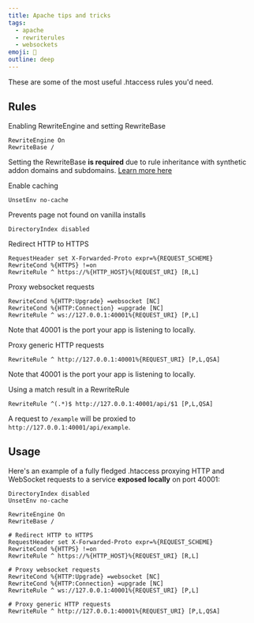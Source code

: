 ```yaml
---
title: Apache tips and tricks
tags:
  - apache
  - rewriterules
  - websockets
emoji: 🦅
outline: deep
---
```


These are some of the most useful .htaccess rules you'd need.

## Rules

Enabling RewriteEngine and setting RewriteBase
```
RewriteEngine On
RewriteBase /
```

<Warning>

Setting the RewriteBase **is required** due to rule inheritance with synthetic addon domains and subdomains. [Learn more here](https://github.com/apisnetworks/httpd-apache/blob/master/SOURCES/httpd-apnscp-rewrite-map.conf)

</Warning>

Enable caching
```
UnsetEnv no-cache
```

Prevents page not found on vanilla installs
```
DirectoryIndex disabled
```

Redirect HTTP to HTTPS
```
RequestHeader set X-Forwarded-Proto expr=%{REQUEST_SCHEME}
RewriteCond %{HTTPS} !=on
RewriteRule ^ https://%{HTTP_HOST}%{REQUEST_URI} [R,L]
```

Proxy websocket requests
```
RewriteCond %{HTTP:Upgrade} =websocket [NC]
RewriteCond %{HTTP:Connection} =upgrade [NC]
RewriteRule ^ ws://127.0.0.1:40001%{REQUEST_URI} [P,L]
```
<Note>Note that 40001 is the port your app is listening to locally.</Note>

Proxy generic HTTP requests
```
RewriteRule ^ http://127.0.0.1:40001%{REQUEST_URI} [P,L,QSA]
```
<Note>Note that 40001 is the port your app is listening to locally.</Note>

Using a match result in a RewriteRule
```
RewriteRule ^(.*)$ http://127.0.0.1:40001/api/$1 [P,L,QSA]
```
<Info>

A request to `/example` will be proxied to `http://127.0.0.1:40001/api/example`.

</Info>

## Usage

Here's an example of a fully fledged .htaccess proxying HTTP and WebSocket requests to a service **exposed locally** on port 40001:

```
DirectoryIndex disabled
UnsetEnv no-cache

RewriteEngine On
RewriteBase /

# Redirect HTTP to HTTPS
RequestHeader set X-Forwarded-Proto expr=%{REQUEST_SCHEME}
RewriteCond %{HTTPS} !=on
RewriteRule ^ https://%{HTTP_HOST}%{REQUEST_URI} [R,L]

# Proxy websocket requests
RewriteCond %{HTTP:Upgrade} =websocket [NC]
RewriteCond %{HTTP:Connection} =upgrade [NC]
RewriteRule ^ ws://127.0.0.1:40001%{REQUEST_URI} [P,L]

# Proxy generic HTTP requests
RewriteRule ^ http://127.0.0.1:40001%{REQUEST_URI} [P,L,QSA]
```
